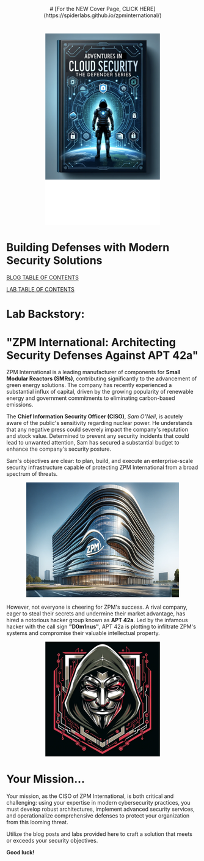 <p align="center">
# [For the NEW Cover Page, CLICK HERE](https://spiderlabs.github.io/zpminternational/)
</p>

#
#
#

<p align="center">
<img src="https://github.com/SpiderLabs/zpminternational/blob/main/backstory/AiCSTitlePage.png" alt="cover" width="300" height="500"
</p>

# Building Defenses with Modern Security Solutions

[BLOG TABLE OF CONTENTS](https://github.com/SpiderLabs/zpminternational/blob/main/TOC.md)

[LAB TABLE OF CONTENTS](https://github.com/SpiderLabs/zpminternational/blob/main/LABS/TOC.md)

# Lab Backstory: 
# "ZPM International: Architecting Security Defenses Against APT 42a"

ZPM International is a leading manufacturer of components for **Small Modular Reactors (SMRs)**, contributing significantly to the advancement of green energy solutions. The company has recently experienced a substantial influx of capital, driven by the growing popularity of renewable energy and government commitments to eliminating carbon-based emissions.

The **Chief Information Security Officer (CISO)**, *Sam O'Neil*, is acutely aware of the public's sensitivity regarding nuclear power. He understands that any negative press could severely impact the company's reputation and stock value. Determined to prevent any security incidents that could lead to unwanted attention, Sam has secured a substantial budget to enhance the company's security posture.

Sam's objectives are clear: to plan, build, and execute an enterprise-scale security infrastructure capable of protecting ZPM International from a broad spectrum of threats.
<p align="center">
<img src="https://github.com/SpiderLabs/zpminternational/blob/main/backstory/zpminternational.png" alt="zpminternational.jpg" width="400" height="300">
</p>

However, not everyone is cheering for ZPM's success. A rival company, eager to steal their secrets and undermine their market advantage, has hired a notorious hacker group known as **APT 42a**. Led by the infamous hacker with the call sign **"D0m1nus"**, APT 42a is plotting to infiltrate ZPM's systems and compromise their valuable intellectual property.
<p align="center">
<img src="https://github.com/SpiderLabs/zpminternational/blob/main/backstory/D0m1nus.png" alt="D0m1nus" width="300" height="300">
</p>

# Your Mission...
Your mission, as the CISO of ZPM International, is both critical and challenging: using your expertise in modern cybersecurity practices, you must develop robust architectures, implement advanced security services, and operationalize comprehensive defenses to protect your organization from this looming threat.

Utilize the blog posts and labs provided here to craft a solution that meets or exceeds your security objectives.

**Good luck!**
